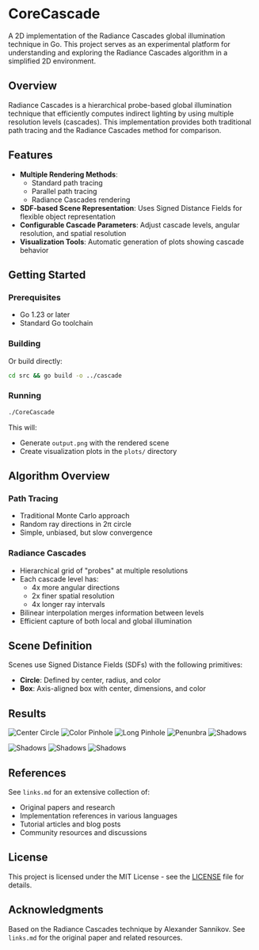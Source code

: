 # CoreCascade

A 2D implementation of the Radiance Cascades global illumination technique in Go. This project serves as an experimental platform for understanding and exploring the Radiance Cascades algorithm in a simplified 2D environment.

## Overview

Radiance Cascades is a hierarchical probe-based global illumination technique that efficiently computes indirect lighting by using multiple resolution levels (cascades). This implementation provides both traditional path tracing and the Radiance Cascades method for comparison.

## Features

- **Multiple Rendering Methods**:
  - Standard path tracing
  - Parallel path tracing
  - Radiance Cascades rendering
- **SDF-based Scene Representation**: Uses Signed Distance Fields for flexible object representation
- **Configurable Cascade Parameters**: Adjust cascade levels, angular resolution, and spatial resolution
- **Visualization Tools**: Automatic generation of plots showing cascade behavior

## Getting Started

### Prerequisites

- Go 1.23 or later
- Standard Go toolchain

### Building

Or build directly:
```bash
cd src && go build -o ../cascade
```

### Running

```bash
./CoreCascade
```

This will:
- Generate `output.png` with the rendered scene
- Create visualization plots in the `plots/` directory

## Algorithm Overview

### Path Tracing
- Traditional Monte Carlo approach
- Random ray directions in 2π circle
- Simple, unbiased, but slow convergence

### Radiance Cascades
- Hierarchical grid of "probes" at multiple resolutions
- Each cascade level has:
  - 4x more angular directions
  - 2x finer spatial resolution
  - 4x longer ray intervals
- Bilinear interpolation merges information between levels
- Efficient capture of both local and global illumination

## Scene Definition

Scenes use Signed Distance Fields (SDFs) with the following primitives:
- **Circle**: Defined by center, radius, and color
- **Box**: Axis-aligned box with center, dimensions, and color

## Results

![Center Circle](/assets/center.jpg)
![Color Pinhole](/assets/pinhole.jpg)
![Long Pinhole](/assets/beam.jpg)
![Penunbra](/assets/penumbra.jpg)
![Shadows](/assets/shadows.jpg)

![Shadows](/plots/movie.gif)
![Shadows](/plots/plot4.png)
![Shadows](/plots/plot5.png)

## References

See `links.md` for an extensive collection of:
- Original papers and research
- Implementation references in various languages
- Tutorial articles and blog posts
- Community resources and discussions

## License

This project is licensed under the MIT License - see the [LICENSE](LICENSE) file for details.

## Acknowledgments

Based on the Radiance Cascades technique by Alexander Sannikov. See `links.md` for the original paper and related resources.